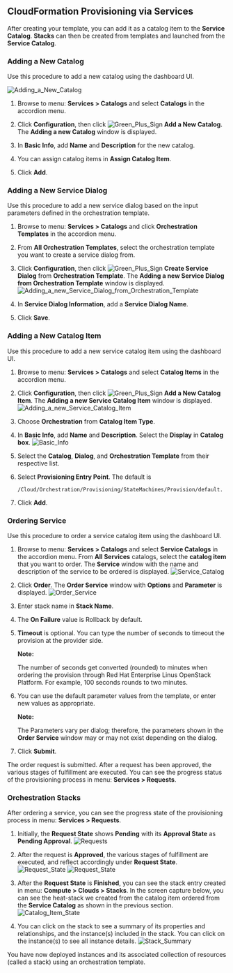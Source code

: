 ## CloudFormation Provisioning via Services

After creating your template, you can add it as a catalog item to the **Service Catalog**.
**Stacks** can then be created from templates and launched from the **Service Catalog**.

### Adding a New Catalog

Use this procedure to add a new catalog using the dashboard UI.

![Adding\_a\_New\_Catalog](../images/7149.png)

1.  Browse to menu: **Services > Catalogs** and select **Catalogs** in the accordion menu.

2.  Click **Configuration**, then click
    ![Green\_Plus\_Sign](../images/1848.png) **Add a New Catalog**. The **Adding a new Catalog**
    window is displayed.

3.  In **Basic Info**, add **Name** and **Description** for the new catalog.

4.  You can assign catalog items in **Assign Catalog Item**.

5.  Click **Add**.

### Adding a New Service Dialog

Use this procedure to add a new service dialog based on the input
parameters defined in the orchestration template.

1.  Browse to menu: **Services > Catalogs** and click **Orchestration Templates** in the accordion
    menu.

2.  From **All Orchestration Templates**, select the orchestration
    template you want to create a service dialog from.

3.  Click **Configuration**, then click
    ![Green\_Plus\_Sign](../images/1848.png) **Create Service Dialog** from
    **Orchestration Template**. The **Adding a new Service Dialog from Orchestration Template**
    window is displayed.
    ![Adding\_a\_new\_Service\_Dialog\_from\_Orchestration\_Template](../images/7156.png)

4.  In **Service Dialog Information**, add a **Service Dialog Name**.

5.  Click **Save**.

### Adding a New Catalog Item

Use this procedure to add a new service catalog item using the dashboard
UI.

1.  Browse to menu: **Services > Catalogs** and select **Catalog Items**
    in the accordion menu.

2.  Click **Configuration**, then
    click ![Green\_Plus\_Sign](../images/1848.png) **Add a New Catalog
    Item**. The **Adding a new Service Catalog Item** window is
    displayed.
    ![Adding\_a\_new\_Service\_Catalog\_Item](../images/7146.png)

3.  Choose **Orchestration** from **Catalog Item Type**.

4.  In **Basic Info**, add **Name** and **Description**. Select the
    **Display** in **Catalog box**. ![Basic\_Info](../images/7147.png)

5.  Select the **Catalog**, **Dialog**, and **Orchestration Template**
    from their respective list.

6.  Select **Provisioning Entry Point**. The default is

        /Cloud/Orchestration/Provisioning/StateMachines/Provision/default.

7.  Click **Add**.

### Ordering Service

Use this procedure to order a service catalog item using the dashboard
UI.

1.  Browse to menu: **Services > Catalogs** and select **Service Catalogs** in the accordion menu.
    From **All Services** catalogs, select the **catalog item** that you want to order. The
    **Service** window with the name and description of the service to be ordered is displayed.
    ![Service\_Catalog](../images/7172.png)

2.  Click **Order**. The **Order Service** window with **Options** and
    **Parameter** is displayed. ![Order\_Service](../images/7173.png)

3.  Enter stack name in **Stack Name**.

4.  The **On Failure** value is Rollback by default.

5.  **Timeout** is optional. You can type the number of seconds to
    timeout the provision at the provider side.

    **Note:**

    The number of seconds get converted (rounded) to minutes when ordering the provision through
    Red Hat Enterprise Linus OpenStack Platform. For example, 100 seconds rounds to two minutes.

6.  You can use the default parameter values from the template, or enter new values as appropriate.

    **Note:**

    The Parameters vary per dialog; therefore, the parameters shown in the **Order Service** window
    may or may not exist depending on the dialog.

7.  Click **Submit**.

The order request is submitted. After a request has been approved, the various stages of
fulfillment are executed. You can see the progress status of the provisioning process in menu:
**Services > Requests**.

### Orchestration Stacks

After ordering a service, you can see the progress state of the
provisioning process in menu: **Services > Requests**.

1.  Initially, the **Request State** shows **Pending** with its **Approval State** as
    **Pending Approval**. ![Requests](../images/7177.png)

2.  After the request is **Approved**, the various stages of fulfillment are executed, and reflect
    accordingly under **Request State**. ![Request\_State](../images/7178.png)
    ![Request\_State](../images/7179.png)

3.  After the **Request State** is **Finished**, you can see the stack entry created in menu:
    **Compute > Clouds > Stacks**. In the screen capture below, you can see the heat-stack we
    created from the catalog item ordered from the **Service Catalog** as shown in the previous
    section. ![Catalog\_Item\_State](../images/7180.png)

4.  You can click on the stack to see a summary of its properties and relationships, and the
    instance(s) included in the stack. You can click on the instance(s) to see all instance
    details. ![Stack\_Summary](../images/7181.png)

You have now deployed instances and its associated collection of
resources (called a stack) using an orchestration template.
